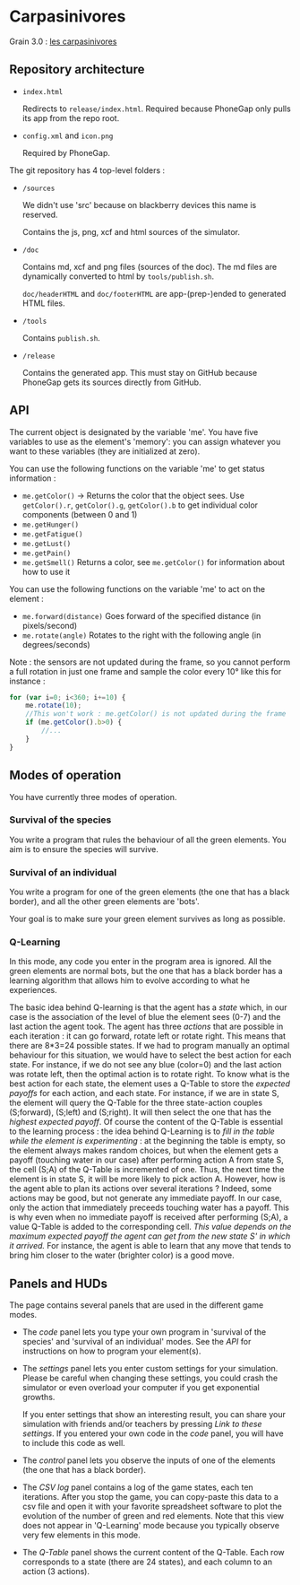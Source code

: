 # Carpasinivores

Grain 3.0 : [les carpasinivores](http://198.245.54.228/carpasinivores)

## Repository architecture

- `index.html`

    Redirects to `release/index.html`. Required because PhoneGap only
    pulls its app from the repo root.

- `config.xml` and `icon.png`

    Required by PhoneGap.

The git repository has 4 top-level folders : 

- `/sources`
  
    We didn't use 'src' because on blackberry devices this name is
    reserved.

    Contains the js, png, xcf and html sources of the simulator.

- `/doc`
  
    Contains md, xcf and png files (sources of the doc). The md files
    are dynamically converted to html by `tools/publish.sh`.

    `doc/headerHTML` and `doc/footerHTML` are app-(prep-)ended to
    generated HTML files.

- `/tools`
  
    Contains `publish.sh`.

- `/release`
  
    Contains the generated app. This must stay on GitHub because PhoneGap
    gets its sources directly from GitHub.

## API

The current object is designated by the variable 'me'. You have five
variables to use as the element's 'memory': you can assign whatever
you want to these variables (they are initialized at zero).

You can use the following functions on the variable 'me' to get status
information :

- `me.getColor()` -> Returns the color that the object sees. Use `getColor().r`, `getColor().g`, `getColor().b` to get individual color components (between 0 and 1)
- `me.getHunger()`
- `me.getFatigue()`
- `me.getLust()`
- `me.getPain()`
- `me.getSmell()` Returns a color, see `me.getColor()` for information about how to use it

You can use the following functions on the variable 'me' to act on the
element : 

- `me.forward(distance)` Goes forward of the specified distance (in pixels/second)
- `me.rotate(angle)` Rotates to the right with the following angle (in degrees/seconds)

Note : the sensors are not updated during the frame, so you cannot perform a full rotation in just one frame and sample the color every 10° like this for instance : 

```javascript
for (var i=0; i<360; i+=10) {
    me.rotate(10);
    //This won't work : me.getColor() is not updated during the frame
    if (me.getColor().b>0) {
        //...
    }
}
```

## Modes of operation


You have currently three modes of operation.

### Survival of the species

You write a program that rules the behaviour of all the green
elements. You aim is to ensure the species will survive.

### Survival of an individual

You write a program for one of the green elements (the one that has a
black border), and all the other green elements are 'bots'.
   
Your goal is to make sure your green element survives as long as
possible.

### Q-Learning

In this mode, any code you enter in the program area is ignored. All
the green elements are normal bots, but the one that has a black
border has a learning algorithm that allows him to evolve according to
what he experiences.
  
The basic idea behind Q-learning is that the agent has a *state*
which, in our case is the association of the level of blue the element
sees (0-7) and the last action the agent took. The agent has three
*actions* that are possible in each iteration : it can go forward,
rotate left or rotate right. This means that there are 8\*3=24
possible states. If we had to program manually an optimal behaviour
for this situation, we would have to select the best action for each
state. For instance, if we do not see any blue (color=0) and the last
action was rotate left, then the optimal action is to rotate right.
To know what is the best action for each state, the element uses a
Q-Table to store the *expected payoffs* for each action, and each
state. For instance, if we are in state S, the element will query the
Q-Table for the three state-action couples (S;forward), (S;left) and
(S;right). It will then select the one that has the *highest expected
payoff*.  Of course the content of the Q-Table is essential to the
learning process : the idea behind Q-Learning is to *fill in the table
while the element is experimenting* : at the beginning the table is
empty, so the element always makes random choices, but when the
element gets a payoff (touching water in our case) after performing
action A from state S, the cell (S;A) of the Q-Table is incremented of
one. Thus, the next time the element is in state S, it will be more
likely to pick action A.  However, how is the agent able to plan its
actions over several iterations ? Indeed, some actions may be good,
but not generate any immediate payoff. In our case, only the action
that immediately preceeds touching water has a payoff. This is why
even when no immediate payoff is received after performing (S;A), a
value Q-Table is added to the corresponding cell. *This value depends
on the maximum expected payoff the agent can get from the new state S'
in which it arrived.* For instance, the agent is able to learn that
any move that tends to bring him closer to the water (brighter color)
is a good move.


## Panels and HUDs

The page contains several panels that are used in the different game modes.

- The *code* panel lets you type your own program in 'survival of the
  species' and 'survival of an individual' modes. See the *API* for
  instructions on how to program your element(s).

- The *settings* panel lets you enter custom settings for your
  simulation. Please be careful when changing these settings, you
  could crash the simulator or even overload your computer if you get
  exponential growths.
   
    If you enter settings that show an interesting result, you can
    share your simulation with friends and/or teachers by pressing
    *Link to these settings*. If you entered your own code in the
    *code* panel, you will have to include this code as well.
 
- The *control* panel lets you observe the inputs of one of the
  elements (the one that has a black border).
  
- The *CSV log* panel contains a log of the game states, each ten
  iterations. After you stop the game, you can copy-paste this data to
  a csv file and open it with your favorite spreadsheet software to
  plot the evolution of the number of green and red elements. Note
  that this view does not appear in 'Q-Learning' mode because you
  typically observe very few elements in this mode.

- The *Q-Table* panel shows the current content of the Q-Table. Each
  row corresponds to a state (there are 24 states), and each column to
  an action (3 actions).
